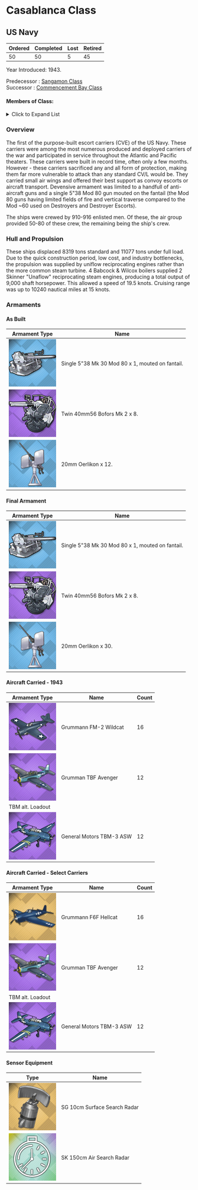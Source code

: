# Casablanca Class
## US Navy

Ordered | Completed | Lost | Retired
 ------ | ------ | ------ | ------ 
50 | 50 | 5 | 45 <br/>
 
Year Introduced: 1943. <br/>
 
Predecessor : [Sangamon Class](/History/NYI.md) <br/>
Successor : [Commencement Bay Class](/History/NYI.md) <br/>

#### Members of Class: <br/>

<details>
	<summary>Click to Expand List</summary>
	
Icon | Name | Hull Number | Present
| ------ | ------ | ------ |  ------ |
![Casablanca](/Icons/Ship/EagleUnion/Casablanca.png) | Cssablanca | CVE=55 | Yes <br/>
![UnknownCVL](/Icons/Ship/UnknownCVL.png) | Liscome Bay | CVE-56 | No <br/>
![UnknownCVL](/Icons/Ship/UnknownCVL.png) | Anzio | CVE-57 | No <br/>
![Downes](/Icons/Ship/EagleUnion/Downes.png) | Corregidor | CVE-58 | Yes <br/>
![UnknownCVL](/Icons/Ship/UnknownCVL.png) | Mission Bay | CVE-59 | No <br/>
![UnknownCVL](/Icons/Ship/UnknownCVL.png) | Guadalcanal | CVE-60 | No <br/>
![UnknownCVL](/Icons/Ship/UnknownCVL.png) | Manila Bay | CVE-61 | No <br/>
![UnknownCVL](/Icons/Ship/UnknownCVL.png) | Natoma Bay | CVE-62 | No <br/>
![UnknownCVL](/Icons/Ship/UnknownCVL.png) | St. Lo | CVE-63 | No <br/>
![UnknownCVL](/Icons/Ship/UnknownCVL.png) | Tripoli | CVE-64 | No <br/>
![UnknownCVL](/Icons/Ship/UnknownCVL.png) | Wake Island | CVE-65 | No <br/>
![Downes](/Icons/Ship/EagleUnion/Downes.png) | White Plains | CVE-66 | Yes <br/>
![UnknownCVL](/Icons/Ship/UnknownCVL.png) | Solomons | CVE-67 | No <br/>
![UnknownCVL](/Icons/Ship/UnknownCVL.png) | Kalinin Bay | CVE-68 | No <br/>
![UnknownCVL](/Icons/Ship/UnknownCVL.png) | Kasaan Bay | CVE-69 | No <br/>
![UnknownCVL](/Icons/Ship/UnknownCVL.png) | Fanshaw Bay | CVE-70 | No <br/>
![UnknownCVL](/Icons/Ship/UnknownCVL.png) | Kitkun Bay | CVE-71 | No <br/>
![UnknownCVL](/Icons/Ship/UnknownCVL.png) | Tulagi | CVE-72 | No <br/>
![UnknownCVL](/Icons/Ship/UnknownCVL.png) | Gambier Bay | CVE-73 | No <br/>
![UnknownCVL](/Icons/Ship/UnknownCVL.png) | Nehanta Bay | CVE-74 | No <br/>
![UnknownCVL](/Icons/Ship/UnknownCVL.png) | Hoggatt Bay | CVE-75 | No <br/>
![UnknownCVL](/Icons/Ship/UnknownCVL.png) | Kadashan Bay | CVE-76 | No <br/>
![UnknownCVL](/Icons/Ship/UnknownCVL.png) | Marcus Island| CVE-77 | No <br/>
![UnknownCVL](/Icons/Ship/UnknownCVL.png) | Savo Island | CVE-78 | No <br/>
![UnknownCVL](/Icons/Ship/UnknownCVL.png) | Ommaney Bay | CVE-79 | No <br/>
![UnknownCVL](/Icons/Ship/UnknownCVL.png) | Petrof Bay | CVE-80 | No <br/>
![UnknownCVL](/Icons/Ship/UnknownCVL.png) | Rudyerd Bay | CVE-81 | No <br/>
![UnknownCVL](/Icons/Ship/UnknownCVL.png) | Saginaw Bay | CVE-82 | No <br/>
![UnknownCVL](/Icons/Ship/UnknownCVL.png) | Sargent Bay | CVE-83 | No <br/>
![UnknownCVL](/Icons/Ship/UnknownCVL.png) | Shamrock Bay | CVE-84 | No <br/>
![UnknownCVL](/Icons/Ship/UnknownCVL.png) | Shipley Bay | CVE-85 | No <br/>
![UnknownCVL](/Icons/Ship/UnknownCVL.png) | Sitkoh Bay | CVE-86 | No <br/>
![UnknownCVL](/Icons/Ship/UnknownCVL.png) | Steamer Bay | CVE-87 | No <br/>
![UnknownCVL](/Icons/Ship/UnknownCVL.png) | Cape Esperance | CVE-88 | No <br/>
![UnknownCVL](/Icons/Ship/UnknownCVL.png) | Takanis Bay | CVE-89 | No <br/>
![UnknownCVL](/Icons/Ship/UnknownCVL.png) | Thetis Bay | CVE-90 | No <br/>
![UnknownCVL](/Icons/Ship/UnknownCVL.png) | Makasser Strait | CVE-91 | No <br/>
![UnknownCVL](/Icons/Ship/UnknownCVL.png) | Windham Bay | CVE-92 | No <br/>
![UnknownCVL](/Icons/Ship/UnknownCVL.png) | Makin Island | CVE-93 | No <br/>
![UnknownCVL](/Icons/Ship/UnknownCVL.png) | Lunga Point | CVE-94 | No <br/>
![UnknownCVL](/Icons/Ship/UnknownCVL.png) | Bismarck Sea | CVE-95 | No <br/>
![UnknownCVL](/Icons/Ship/UnknownCVL.png) | Salamaua | CVE-96 | No <br/>
![UnknownCVL](/Icons/Ship/UnknownCVL.png) | Hollandia | CVE-97 | No <br/>
![UnknownCVL](/Icons/Ship/UnknownCVL.png) | Kwajalein | CVE-98 | No <br/>
![UnknownCVL](/Icons/Ship/UnknownCVL.png) | Admirality Islands | CVE-99 | No <br/>
![UnknownCVL](/Icons/Ship/UnknownCVL.png) | Bougainville | CVE-100 | No <br/>
![UnknownCVL](/Icons/Ship/UnknownCVL.png) | Matanikau | CVE-101 | No <br/>
![UnknownCVL](/Icons/Ship/UnknownCVL.png) | Attu | CVE-102 | No <br/>
![UnknownCVL](/Icons/Ship/UnknownCVL.png) | Roi | CVE-103 | No <br/>
![UnknownCVL](/Icons/Ship/UnknownCVL.png) | Munda | CVE-104 | No <br/>


</details>

### Overview

The first of the purpose-built escort carriers (CVE) of the US Navy. These carriers were among the most numerous produced and deployed carriers of the war and participated in service throughout the Atlantic and Pacific theaters. These carriers were built in record time, often only a few months. However - these carriers sacrificed any and all form of protection, making them far more vulnerable to attack than any standard CV/L would be. They carried small air wings and offered their best support as convoy escorts or aircraft transport. Devensive armament was limited to a handfull of anti-aircraft guns and a single 5"38 Mod 80 gun mouted on the fantail (the Mod 80 guns having limited fields of fire and vertical traverse compared to the Mod ~60 used on Destroyers and Destroyer Escorts).

The ships were crewed by 910-916 enlisted men. Of these, the air group provided 50-80 of these crew, the remaining being the ship's crew. <br/>

### Hull and Propulsion

These ships displaced 8319 tons standard and 11077 tons under full load. Due to the quick construction period, low cost, and industry bottlenecks, the propulsion was supplied by uniflow reciprocating engines rather than the more common steam turbine. 4 Babcock & Wilcox boilers supplied 2 Skinner "Unaflow" reciprocating steam engines, producing a total output of 9,000 shaft horsepower. This allowed a speed of 19.5 knots. Cruising range was up to 10240 nautical miles at 15 knots.

### Armaments

#### As Built

Armament Type | Name |
 ------ | ------ |
![Single5in38Mk21](/Icons/Equipment/Guns/DD/5in38Mk21.png) | Single 5"38 Mk 30 Mod 80 x 1, mouted on fantail.
![Twin40mmBofors](/Icons/Equipment/AA/Twin40mmUSN.png) | Twin 40mm56 Bofors Mk 2 x 8.
![20mmOerlikon](/Icons/Equipment/AA/20mmOerlikon.png) | 20mm Oerlikon x 12.

#### Final Armament

Armament Type | Name |
 ------ | ------ |
![Single5in38Mk21](/Icons/Equipment/Guns/DD/5in38Mk21.png) | Single 5"38 Mk 30 Mod 80 x 1, mouted on fantail.
![Twin40mmBofors](/Icons/Equipment/AA/Twin40mmUSN.png) | Twin 40mm56 Bofors Mk 2 x 8.
![20mmOerlikon](/Icons/Equipment/AA/20mmOerlikon.png) | 20mm Oerlikon x 30.

#### Aircraft Carried - 1943

Armament Type | Name | Count |
 ------ | ------ | ------ |
![F4F](/Icons/Equipment/Aircraft/Fighter/F4FWildcat.png) | Grummann FM-2 Wildcat | 16
![TBF](/Icons/Equipment/Aircraft/Torpedo/TBFAvenger.png) | Grumman TBF Avenger | 12
 | TBM alt. Loadout | 
![TMBASW](/Icons/Equipment/Auxiliary/TBM3ASW.png) | General Motors TBM-3 ASW | 12

#### Aircraft Carried - Select Carriers

Armament Type | Name | Count |
 ------ | ------ | ------ |
![F6F](/Icons/Equipment/Aircraft/Fighter/F6FHellcat.png) | Grummann F6F Hellcat | 16
![TBF](/Icons/Equipment/Aircraft/Torpedo/TBFAvenger.png) | Grumman TBF Avenger | 12
 | TBM alt. Loadout | 
![TMBASW](/Icons/Equipment/Auxiliary/TBM3ASW.png) | General Motors TBM-3 ASW | 12

#### Sensor Equipment

Type | Name |
 ------ | ------ |
![SGRadar](/Icons/Equipment/Auxiliary/SGRadar.png) | SG 10cm Surface Search Radar
![SKRadar](/Icons/Equipment/Auxiliary/Placeholder.png) | SK 150cm Air Search Radar
